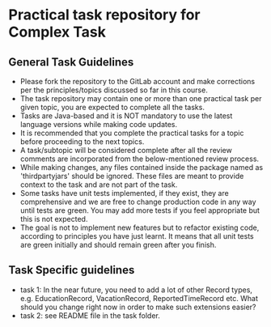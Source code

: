 # Practical task repository for Complex Task

## General Task Guidelines

*	Please fork the repository to the GitLab account and make corrections per the principles/topics discussed so far in this course. 
*	The task repository may contain one or more than one practical task per given topic, you are expected to complete all the tasks.
*	Tasks are Java-based and it is NOT mandatory to use the latest language versions while making code updates.
*	It is recommended that you complete the practical tasks for a topic before proceeding to the next topics.
*	A task/subtopic will be considered complete after all the review comments are incorporated from the below-mentioned review process.
*	While making changes, any files contained inside the package named as 'thirdpartyjars' should be ignored. These files are meant to provide context to the task and are not part of the task.
*	Some tasks have unit tests implemented, if they exist, they are comprehensive and we are free to change production code in any way until tests are green. You may add more tests if you feel appropriate but this is not expected.
*   The goal is not to implement new features but to refactor existing code, according to principles you have just learnt. It means that all unit tests are green initially and should remain green after you finish.



## Task Specific guidelines

* task 1: In the near future, you need to add a lot of other Record types, e.g. EducationRecord, VacationRecord, ReportedTimeRecord etc.
What should you change right now in order to make such extensions easier?
* task 2: see README file in the task folder.
